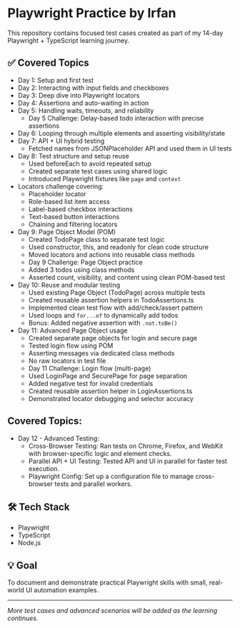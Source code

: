 # Playwright Practice by Irfan

This repository contains focused test cases created as part of my 14-day Playwright + TypeScript learning journey.

## ✅ Covered Topics

- Day 1: Setup and first test  
- Day 2: Interacting with input fields and checkboxes  
- Day 3: Deep dive into Playwright locators  
- Day 4: Assertions and auto-waiting in action  
- Day 5: Handling waits, timeouts, and reliability  
  - Day 5 Challenge: Delay-based todo interaction with precise assertions
- Day 6: Looping through multiple elements and asserting visibility/state
- Day 7: API + UI hybrid testing
  - Fetched names from JSONPlaceholder API and used them in UI tests
- Day 8: Test structure and setup reuse
  - Used beforeEach to avoid repeated setup
  - Created separate test cases using shared logic
  - Introduced Playwright fixtures like `page` and `context`
- Locators challenge covering:
  - Placeholder locator
  - Role-based list item access
  - Label-based checkbox interactions
  - Text-based button interactions
  - Chaining and filtering locators
- Day 9: Page Object Model (POM)
  - Created TodoPage class to separate test logic
  - Used constructor, this, and readonly for clean code structure
  - Moved locators and actions into reusable class methods
  - Day 9 Challenge: Page Object practice
  - Added 3 todos using class methods
  - Asserted count, visibility, and content using clean POM-based test
- Day 10: Reuse and modular testing
  - Used existing Page Object (TodoPage) across multiple tests
  - Created reusable assertion helpers in TodoAssertions.ts
  - Implemented clean test flow with add/check/assert pattern
  - Used loops and `for...of` to dynamically add todos
  - Bonus: Added negative assertion with `.not.toBe()`
- Day 11: Advanced Page Object usage
  - Created separate page objects for login and secure page
  - Tested login flow using POM
  - Asserting messages via dedicated class methods
  - No raw locators in test file
  - Day 11 Challenge: Login flow (multi-page)
  - Used LoginPage and SecurePage for page separation
  - Added negative test for invalid credentials
  - Created reusable assertion helper in LoginAssertions.ts
  - Demonstrated locator debugging and selector accuracy
## Covered Topics:

- Day 12 - Advanced Testing:
  - Cross-Browser Testing: Ran tests on Chrome, Firefox, and WebKit with browser-specific logic and element checks.
  - Parallel API + UI Testing: Tested API and UI in parallel for faster test execution.
  - Playwright Config: Set up a configuration file to manage cross-browser tests and parallel workers.


## 🛠 Tech Stack

- Playwright  
- TypeScript  
- Node.js

## 💡 Goal

To document and demonstrate practical Playwright skills with small, real-world UI automation examples.

---

_More test cases and advanced scenarios will be added as the learning continues._